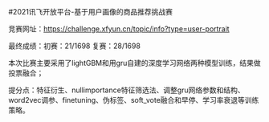 #2021讯飞开放平台-基于用户画像的商品推荐挑战赛

竞赛网址：https://challenge.xfyun.cn/topic/info?type=user-portrait

最终成绩：初赛：21/1698  复赛：28/1698

本次比赛主要采用了lightGBM和用gru自建的深度学习网络两种模型训练，结果做投票融合；

提分点：特征衍生、nullimportance特征筛选法、调整gru网络参数和结构、word2vec调参、finetuning、伪标签、soft_vote融合和早停、学习率衰退等训练策略。
